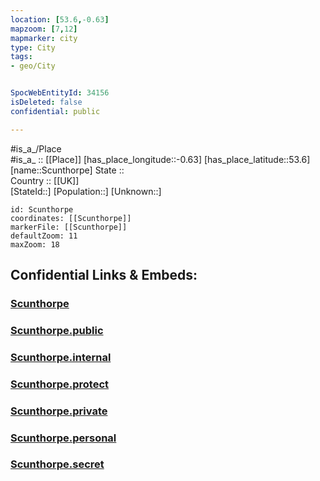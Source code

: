 ```yaml
---
location: [53.6,-0.63] 
mapzoom: [7,12] 
mapmarker: city 
type: City
tags:
- geo/City


SpocWebEntityId: 34156
isDeleted: false
confidential: public

---
```

#is_a_/Place  
#is_a_ :: [[Place]] 
[has_place_longitude::-0.63] 
[has_place_latitude::53.6] 
[name::Scunthorpe] 
State ::  
Country :: [[UK]]  
[StateId::] 
[Population::] 
[Unknown::] 


```leaflet
id: Scunthorpe
coordinates: [[Scunthorpe]] 
markerFile: [[Scunthorpe]] 
defaultZoom: 11 
maxZoom: 18
```


## Confidential Links & Embeds: 

### [Scunthorpe](/_Standards/Earth/Continent/Europe/Europe~North/UK/England/Regions~England/Yorkshire_and_the_Humber/Lincolnshire~North/cities~NorthLincolnshire/Scunthorpe.md) 

### [Scunthorpe.public](/_public/Earth/Continent/Europe/Europe~North/UK/England/Regions~England/Yorkshire_and_the_Humber/Lincolnshire~North/cities~NorthLincolnshire/Scunthorpe.public.md) 

### [Scunthorpe.internal](/_internal/Earth/Continent/Europe/Europe~North/UK/England/Regions~England/Yorkshire_and_the_Humber/Lincolnshire~North/cities~NorthLincolnshire/Scunthorpe.internal.md) 

### [Scunthorpe.protect](/_protect/Earth/Continent/Europe/Europe~North/UK/England/Regions~England/Yorkshire_and_the_Humber/Lincolnshire~North/cities~NorthLincolnshire/Scunthorpe.protect.md) 

### [Scunthorpe.private](/_private/Earth/Continent/Europe/Europe~North/UK/England/Regions~England/Yorkshire_and_the_Humber/Lincolnshire~North/cities~NorthLincolnshire/Scunthorpe.private.md) 

### [Scunthorpe.personal](/_personal/Earth/Continent/Europe/Europe~North/UK/England/Regions~England/Yorkshire_and_the_Humber/Lincolnshire~North/cities~NorthLincolnshire/Scunthorpe.personal.md) 

### [Scunthorpe.secret](/_secret/Earth/Continent/Europe/Europe~North/UK/England/Regions~England/Yorkshire_and_the_Humber/Lincolnshire~North/cities~NorthLincolnshire/Scunthorpe.secret.md)

